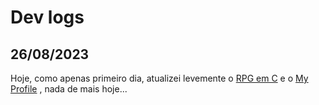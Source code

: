 # Dev logs

## 26/08/2023

Hoje, como apenas primeiro dia, atualizei levemente o [RPG em C](https://github.com/Marcelo-Marinho/rpg-in-c) e o [My Profile](https://github.com/Marcelo-Marinho/Marcelo-Marinho) , nada de mais hoje...
